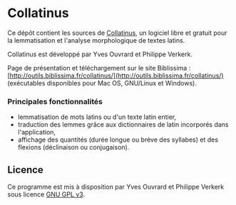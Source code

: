 # Collatinus

Ce dépôt contient les sources de [Collatinus](http://outils.biblissima.fr/collatinus/), un logiciel libre et gratuit pour la lemmatisation et l'analyse morphologique de textes latins.

Collatinus est développé par Yves Ouvrard et Philippe Verkerk.

Page de présentation et téléchargement sur le site Biblissima : [http://outils.biblissima.fr/collatinus/](http://outils.biblissima.fr/collatinus/) (exécutables disponibles pour Mac OS, GNU/Linux et Windows).

### Principales fonctionnalités

- lemmatisation de mots latins ou d'un texte latin entier,
- traduction des lemmes grâce aux dictionnaires de latin incorporés dans l'application,
- affichage des quantités (durée longue ou brève des syllabes) et des flexions (déclinaison ou conjugaison).

## Licence

Ce programme est mis à disposition par Yves Ouvrard et Philippe Verkerk sous licence [GNU GPL v3](http://www.gnu.org/licenses/gpl.html).

